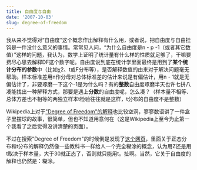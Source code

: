 ```yaml
---
title: 自由度与自由
date: '2007-10-03'
slug: degree-of-freedom
---
```


我从来不觉得对“自由度”这个概念作出解释有什么用，或者说，把自由度与自由挂钩是一件没什么意义的事情。常常见人问，“为什么自由度是n - p -1（或者其它数值）”这样的问题，我认为，数学上证明了统计量有什么样的性质就足够了，干嘛要费尽心思去解释DF这个数字呢。自由度说到底在统计学里面最终是用到了**某个统计分布的参数**中（比如&chi;2、t或F分布等），是否解释数值的由来对于解决问题毫无帮助。样本标准差用n作分母对总体标准差的估计来说是有偏估计，用n - 1就是无偏估计了，非要琢磨一下这个-1是为什么吗？有的**整数**自由度琢磨半天也许七拼八凑能找出一种解释方式，那要是遇上**分数**的自由度呢，怎么凑？（样本量不相等、总体方差也不相等的两独立样本t检验往往就是这样，t分布的自由度不是整数）

Wikipedia上对于["Degree of Freedom"的解释](http://en.wikipedia.org/wiki/Degrees_of_freedom_%28statistics%29)也比较空洞，寥寥数语讲了一件盒子里摆球的故事，很简单，但也不知道用意何在（这是Wikipedia上至今为止第一个我看了之后觉得没讲清楚的页面）。

不过在搜索"Degree of Freedom"的时候倒是发现了[这个网页](http://www.bized.co.uk/timeweb/digging/dig_source_dof.htm)，里面关于正态分布和t分布的解释仍然像一些教科书一样给人一个完全糊涂的概念，认为用Z还是用t取决于样本量，大于30就正态了，否则就只能用t。扯啊。当然，它关于自由度的解释也仍然是：糊涂。

